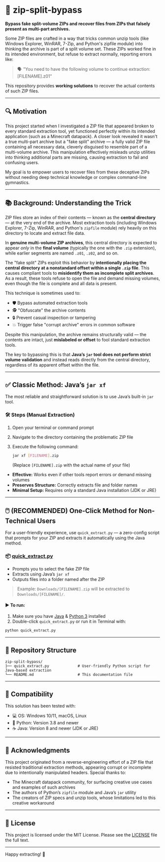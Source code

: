 # 🧩 zip-split-bypass

**Bypass fake split-volume ZIPs and recover files from ZIPs that falsely present as multi-part archives.**

Some ZIP files are crafted in a way that tricks common unzip tools (like Windows Explorer, WinRAR, 7-Zip, and Python's zipfile module) into thinking the archive is part of a split volume set. These ZIPs worked fine in its intended environment, but refuse to extract normally, reporting errors like:

> 🗣 "You need to have the following volume to continue extraction: [FILENAME].z01"

This repository provides **working solutions** to recover the actual contents of such ZIP files.

---

## 🔍 Motivation

This project started when I investigated a ZIP file that appeared broken to every standard extraction tool, yet functioned perfectly within its intended application (such as a Minecraft datapack). A closer look revealed it wasn't a true multi-part archive but a "fake split" archive — a fully valid ZIP file containing all necessary data, cleverly disguised to resemble part of a multi-volume archive. This manipulation effectively misleads unzip utilities into thinking additional parts are missing, causing extraction to fail and confusing users.

My goal is to empower users to recover files from these deceptive ZIPs without needing deep technical knowledge or complex command-line gymnastics.

---

## 📚 Background: Understanding the Trick

ZIP files store an index of their contents — known as the **central directory** — at the very end of the archive. Most extraction tools (including Windows Explorer, 7-Zip, WinRAR, and Python's `zipfile` module) rely heavily on this directory to locate and extract file data.

In **genuine multi-volume ZIP archives**, this central directory is expected to appear *only* in the **final volume** (typically the one with the `.zip` extension), while earlier segments are named `.z01`, `.z02`, and so on.

The "fake split" ZIPs exploit this behavior by **intentionally placing the central directory at a nonstandard offset within a single `.zip` file**. This causes compliant tools to **misidentify them as incomplete split archives**. As a result, these tools refuse to open the file and demand missing volumes, even though the file is complete and all data is present.

This technique is sometimes used to:

* 🛡️ Bypass automated extraction tools
* 🕵️ "Obfuscate" the archive contents
* 🔒 Prevent casual inspection or tampering
* 💥 Trigger false "corrupt archive" errors in common software

Despite this manipulation, the archive remains structurally valid — the contents are intact, just **mislabeled or offset** to fool standard extraction tools.

The key to bypassing this is that **Java’s `jar` tool does not perform strict volume validation** and instead reads directly from the central directory, regardless of its apparent offset within the file.

---

## ✅ Classic Method: Java’s `jar xf`

The most reliable and straightforward solution is to use Java’s built-in `jar` tool.

### 🛠 Steps (Manual Extraction)

1.  Open your terminal or command prompt
2.  Navigate to the directory containing the problematic ZIP file
3.  Execute the following command:

    ```sh
    jar xf [FILENAME].zip
    ```
    (Replace `[FILENAME].zip` with the actual name of your file)

* **Effective:** Works even if other tools report errors or demand missing volumes
* **Preserves Structure:** Correctly extracts file and folder names
* **Minimal Setup:** Requires only a standard Java installation (JDK or JRE)

---

## 🖱️ (RECOMMENDED) One-Click Method for Non-Technical Users

For a user-friendly experience, use `quick_extract.py` — a zero-config script that prompts for your ZIP and extracts it automatically using the Java method.

### 📦 [quick_extract.py](https://github.com/egxl/zip-split-bypass/raw/refs/heads/main/quick_extract.py)

* Prompts you to select the fake ZIP file
* Extracts using Java’s `jar xf`
* Outputs files into a folder named after the ZIP

> Example: `Downloads/[FILENAME].zip` will be extracted to `Downloads/[FILENAME]/`.

#### ▶️ To run:

1. Make sure you have [Java](https://www.oracle.com/java/technologies/downloads/) & [Python 3](https://www.python.org/downloads/) installed
2. Double-click `quick_extract.py` or run it in Terminal with:

```sh
python quick_extract.py
```

---

## 📂 Repository Structure

```
zip-split-bypass/
├── quick_extract.py             # User-friendly Python script for Java-based extraction
└── README.md                    # This documentation file
```

---

## 🧪 Compatibility

This solution has been tested with:
* 💻 OS: Windows 10/11, macOS, Linux
* 🐍 Python: Version 3.8 and newer
* ☕ Java: Version 8 and newer (JDK or JRE)

---

## 🙏 Acknowledgments

This project originated from a reverse-engineering effort of a ZIP file that resisted traditional extraction methods, appearing corrupt or incomplete due to intentionally manipulated headers. Special thanks to:

* The Minecraft datapack community, for surfacing creative use cases and examples of such archives
* The authors of Python’s `zipfile` module and Java’s `jar` utility
* The creators of ZIP specs and unzip tools, whose limitations led to this creative workaround

---

## 📜 License

This project is licensed under the MIT License. Please see the [LICENSE](./LICENSE) file the full text.

---

Happy extracting! 🎉
